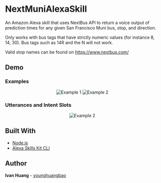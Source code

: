 # NextMuniAlexaSkill

An Amazon Alexa skill that uses NextBus API to return a voice output of prediction times for any given San Francisco Muni bus, stop, and direction.

Only works with bus tags that have strictly numeric values (for instance 8, 14, 30). Bus tags such as 14R and the N will not work. 

Valid stop names can be found on https://www.nextbus.com/

## Demo

### Examples
<p align="center">
  <img src="https://github.com/younghuangbao/NextMuniAlexaSkill/blob/master/demoImages/test1.PNG" alt="Example 1"/>
  <img src="https://github.com/younghuangbao/NextMuniAlexaSkill/blob/master/demoImages/test2.PNG" alt="Example 2"/>
</p>

### Utterances and Intent Slots
<p align="center">
<img src="https://github.com/younghuangbao/NextMuniAlexaSkill/blob/master/demoImages/utterances.PNG" alt="Example 2"/>
</p>

## Built With

-   [Node.js](https://nodejs.org/en/)
-   [Alexa Skills Kit CLI](https://developer.amazon.com/en-US/docs/alexa/ask-overviews/build-skills-with-the-alexa-skills-kit.html)

## Author

**Ivan Huang** - [younghuangbao](https://github.com/younghuangbao)
